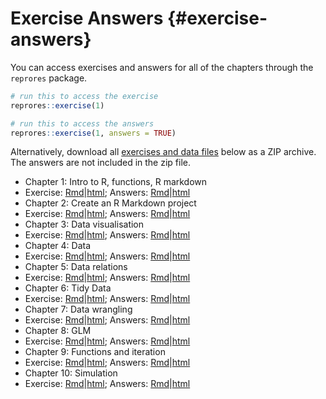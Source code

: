 # Exercise Answers {#exercise-answers}

You can access exercises and answers for all of the chapters through the <code class='package'>reprores</code> package.


```r
# run this to access the exercise
reprores::exercise(1)

# run this to access the answers
reprores::exercise(1, answers = TRUE)
```

Alternatively, download all [exercises and data files](exercises/exercises.zip) below as a ZIP archive. The answers are not included in the zip file.

* Chapter 1: Intro to R, functions, R markdown
* Exercise: [Rmd](exercises/01_intro_exercise.Rmd)|[html](exercises/01_intro_exercise.html); Answers: [Rmd](exercises/01_intro_answers.Rmd)|[html](exercises/01_intro_answers.html)
* Chapter 2: Create an R Markdown project
* Exercise: [Rmd](exercises/02_repro_exercise.Rmd)|[html](exercises/02_repro_exercise.html); Answers: [Rmd](exercises/02_repro_answers.Rmd)|[html](exercises/02_repro_answers.html)
* Chapter 3: Data visualisation
* Exercise: [Rmd](exercises/03_ggplot_exercise.Rmd)|[html](exercises/03_ggplot_exercise.html); Answers: [Rmd](exercises/03_ggplot_answers.Rmd)|[html](exercises/03_ggplot_answers.html)
* Chapter 4: Data
* Exercise: [Rmd](exercises/04_data_exercise.Rmd)|[html](exercises/04_data_exercise.html); Answers: [Rmd](exercises/04_data_answers.Rmd)|[html](exercises/04_data_answers.html)
* Chapter 5: Data relations
* Exercise: [Rmd](exercises/05_joins_exercise.Rmd)|[html](exercises/05_joins_exercise.html); Answers: [Rmd](exercises/05_joins_answers.Rmd)|[html](exercises/05_joins_answers.html)
* Chapter 6: Tidy Data
* Exercise: [Rmd](exercises/06_tidyr_exercise.Rmd)|[html](exercises/06_tidyr_exercise.html); Answers: [Rmd](exercises/06_tidyr_answers.Rmd)|[html](exercises/06_tidyr_answers.html)
* Chapter 7: Data wrangling
* Exercise: [Rmd](exercises/07_dplyr_exercise.Rmd)|[html](exercises/07_dplyr_exercise.html); Answers: [Rmd](exercises/07_dplyr_answers.Rmd)|[html](exercises/07_dplyr_answers.html)
* Chapter 8: GLM
* Exercise: [Rmd](exercises/08_glm_exercise.Rmd)|[html](exercises/08_glm_exercise.html); Answers: [Rmd](exercises/08_glm_answers.Rmd)|[html](exercises/08_glm_answers.html)
* Chapter 9: Functions and iteration
* Exercise: [Rmd](exercises/09_func_exercise.Rmd)|[html](exercises/09_func_exercise.html); Answers: [Rmd](exercises/09_func_answers.Rmd)|[html](exercises/09_func_answers.html)
* Chapter 10: Simulation
* Exercise: [Rmd](exercises/10_sim_exercise.Rmd)|[html](exercises/10_sim_exercise.html); Answers: [Rmd](exercises/10_sim_answers.Rmd)|[html](exercises/10_sim_answers.html)



